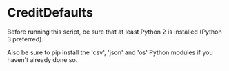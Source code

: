 # CreditDefaults
Before running this script, be sure that at least Python 2 is installed (Python 3 preferred).

Also be sure to pip install the 'csv', 'json' and 'os' Python modules if you haven't already done so.
